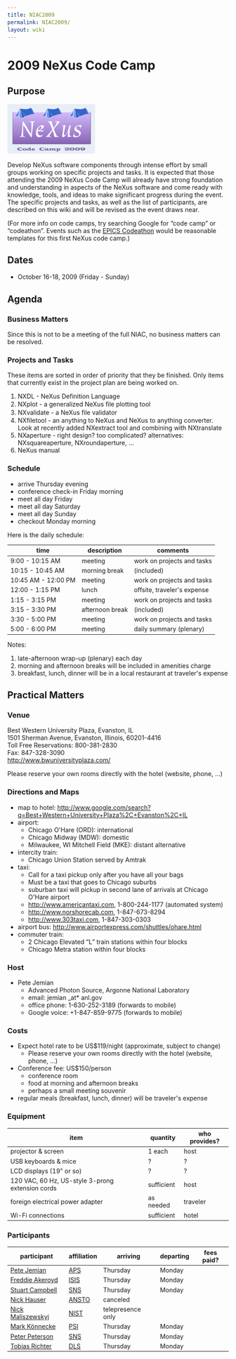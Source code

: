 ```yaml
---
title: NIAC2009
permalink: NIAC2009/
layout: wiki
---
```


2009 NeXus Code Camp
====================

Purpose
-------

<img src="NeXusCodeCamp2009-logo.png" title="logo for the 2009 NeXus Code Camp" alt="logo for the 2009 NeXus Code Camp" width="200" />

Develop NeXus software components through intense effort by small groups
working on specific projects and tasks. It is expected that those
attending the 2009 NeXus Code Camp will already have strong foundation
and understanding in aspects of the NeXus software and come ready with
knowledge, tools, and ideas to make significant progress during the
event. The specific projects and tasks, as well as the list of
participants, are described on this wiki and will be revised as the
event draws near.

(For more info on code camps, try searching Google for “code camp” or
“codeathon”. Events such as the [EPICS
Codeathon](http://www.aps.anl.gov/epics/meetings/codeathon.php) would be
reasonable templates for this first NeXus code camp.)

Dates
-----

-   October 16-18, 2009 (Friday - Sunday)

Agenda
------

### Business Matters

Since this is not to be a meeting of the full NIAC, no business matters
can be resolved.

### Projects and Tasks

These items are sorted in order of priority that they be finished. Only
items that currently exist in the project plan are being worked on.

1.  NXDL - NeXus Definition Language
2.  NXplot - a generalized NeXus ﬁle plotting tool
3.  NXvalidate - a NeXus ﬁle validator
4.  NXfiletool - an anything to NeXus and NeXus to anything converter.
    Look at recently added NXextract tool and combining with NXtranslate
5.  NXaperture - right design? too complicated? alternatives:
    NXsquareaperture, NXroundaperture, ...
6.  NeXus manual

### Schedule

-   arrive Thursday evening
-   conference check-in Friday morning
-   meet all day Friday
-   meet all day Saturday
-   meet all day Sunday
-   checkout Monday morning

Here is the daily schedule:

| time                | description     | comments                    |
|---------------------|-----------------|-----------------------------|
| 9:00 - 10:15 AM     | meeting         | work on projects and tasks  |
| 10:15 - 10:45 AM    | morning break   | (included)                  |
| 10:45 AM - 12:00 PM | meeting         | work on projects and tasks  |
| 12:00 - 1:15 PM     | lunch           | offsite, traveler's expense |
| 1:15 - 3:15 PM      | meeting         | work on projects and tasks  |
| 3:15 - 3:30 PM      | afternoon break | (included)                  |
| 3:30 - 5:00 PM      | meeting         | work on projects and tasks  |
| 5:00 - 6:00 PM      | meeting         | daily summary (plenary)     |

Notes:

1.  late-afternoon wrap-up (plenary) each day
2.  morning and afternoon breaks will be included in amenities charge
3.  breakfast, lunch, dinner will be in a local restaurant at traveler's
    expense

Practical Matters
-----------------

### Venue

Best Western University Plaza, Evanston, IL  
1501 Sherman Avenue, Evanston, Illinois, 60201-4416  
Toll Free Reservations: 800-381-2830  
Fax: 847-328-3090  
<http://www.bwuniversityplaza.com/>

Please reserve your own rooms directly with the hotel (website, phone,
...)

### Directions and Maps

-   map to hotel:
    <http://www.google.com/search?q=Best+Western+University+Plaza%2C+Evanston%2C+IL>
-   airport:
    -   Chicago O'Hare (ORD): international
    -   Chicago Midway (MDW): domestic
    -   Milwaukee, WI Mitchell Field (MKE): distant alternative
-   intercity train:
    -   Chicago Union Station served by Amtrak
-   taxi:
    -   Call for a taxi pickup only after you have all your bags
    -   Must be a taxi that goes to Chicago suburbs
    -   suburban taxi will pickup in second lane of arrivals at Chicago
        O'Hare airport
    -   <http://www.americantaxi.com>, 1-800-244-1177 (automated system)
    -   <http://www.norshorecab.com>, 1-847-673-8294
    -   <http://www.303taxi.com>, 1-847-303-0303
-   airport bus: <http://www.airportexpress.com/shuttles/ohare.html>
-   commuter train:
    -   2 Chicago Elevated “L” train stations within four blocks
    -   Chicago Metra station within four blocks

### Host

-   Pete Jemian
    -   Advanced Photon Source, Argonne National Laboratory
    -   email: jemian \_at\* anl.gov
    -   office phone: 1-630-252-3189 (forwards to mobile)
    -   Google voice: +1-847-859-9775 (forwards to mobile)

### Costs

-   Expect hotel rate to be US$119/night (approximate, subject to
    change)
    -   Please reserve your own rooms directly with the hotel (website,
        phone, ...)
-   Conference fee: US$150/person
    -   conference room
    -   food at morning and afternoon breaks
    -   perhaps a small meeting souvenir
-   regular meals (breakfast, lunch, dinner) will be traveler's expense

### Equipment

| item                                             | quantity   | who provides? |
|--------------------------------------------------|------------|---------------|
| projector & screen                               | 1 each     | host          |
| USB keyboards & mice                             | ?          | ?             |
| LCD displays (19" or so)                         | ?          | ?             |
| 120 VAC, 60 Hz, US-style 3-prong extension cords | sufficient | host          |
| foreign electrical power adapter                 | as needed  | traveler      |
| Wi-Fi connections                                | sufficient | hotel         |

### Participants

| participant                                              | affiliation                       | arriving          | departing | fees paid? |
|----------------------------------------------------------|-----------------------------------|-------------------|-----------|------------|
| [Pete Jemian](User%3APete_Jemian "wikilink")             | [APS](http://www.aps.anl.gov)     | Thursday          | Monday    |            |
| [Freddie Akeroyd](User%3AFreddie_Akeroyd "wikilink")     | [ISIS](http://www.isis.rl.ac.uk/) | Thursday          | Monday    |            |
| [Stuart Campbell](User%3AStuart_Campbell "wikilink")     | [SNS](http://www.sns.gov)         | Thursday          | Monday    |            |
| [Nick Hauser](User%3Anick "wikilink")                    | [ANSTO](http://www.ansto.gov.au/) | canceled          |
| [Nick Maliszewskyj](User%3ANick_Maliszewskyj "wikilink") | [NIST](http://www.nist.gov)       | telepresence only |
| [Mark Könnecke](User%3AMark_Koennecke "wikilink")        | [PSI](http://www.psi.ch)          | Thursday          | Monday    |            |
| [Peter Peterson](User%3APeter_Peterson "wikilink")       | [SNS](http://www.sns.gov)         | Thursday          | Monday    |            |
| [Tobias Richter](User%3ATobias_Richter "wikilink")       | [DLS](http://www.diamond.ac.uk)   | Thursday          | Monday    |            |


